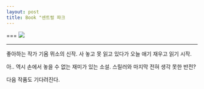 ```yaml
---
layout: post
title: Book "센트럴 파크
---
```

===
![](https://dl.dropboxusercontent.com/u/9792864/download.jpg)


---

좋아하는 작가 기욤 뮈소의 신작.
사 놓고 못 읽고 있다가
오늘 애기 재우고 읽기 시작.

아.. 역시 손에서 놓을 수 없는 재미가 있는 소설.
스릴러와 마지막 전혀 생각 못한 반전? 

다음 작품도 기다려진다. 



